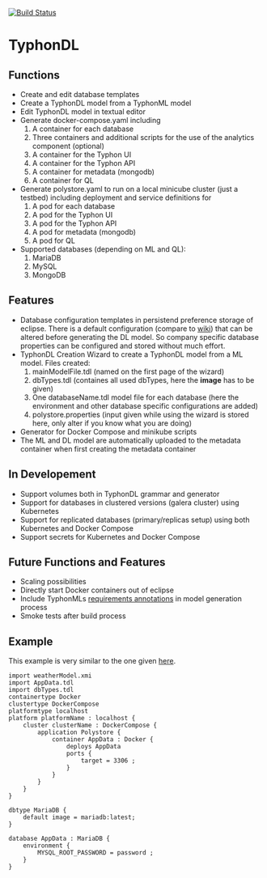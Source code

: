 [![Build Status](http://typhon.clmsuk.com:8080/buildStatus/icon?job=TyphonDL)](http://typhon.clmsuk.com:8080/job/TyphonDL/)

# TyphonDL

## Functions
- Create and edit database templates
- Create a TyphonDL model from a TyphonML model
- Edit TyphonDL model in textual editor
- Generate docker-compose.yaml including
  1. A container for each database
  2. Three containers and additional scripts for the use of the analytics component (optional)
  3. A container for the Typhon UI
  4. A container for the Typhon API
  5. A container for metadata (mongodb)
  6. A container for QL
- Generate polystore.yaml to run on a local minicube cluster (just a testbed) including deployment and service definitions for 
  1. A pod for each database
  2. A pod for the Typhon UI
  3. A pod for the Typhon API
  4. A pod for metadata (mongodb)
  5. A pod for QL
- Supported databases (depending on ML and QL):
  1. MariaDB
  2. MySQL
  3. MongoDB

## Features
- Database configuration templates in persistend preference storage of eclipse. There is a default configuration (compare to [wiki](https://github.com/typhon-project/typhondl/wiki/Guide)) that can be altered before generating the DL model. So company specific database properties can be configured and stored without much effort.
- TyphonDL Creation Wizard to create a TyphonDL model from a ML model. Files created:
  1. mainModelFile.tdl (named on the first page of the wizard)
  2. dbTypes.tdl (containes all used dbTypes, here the **image** has to be given)
  3. One databaseName.tdl model file for each database (here the environment and other database specific configurations are added)
  4. polystore.properties (input given while using the wizard is stored here, only alter if you know what you are doing)
- Generator for Docker Compose and minikube scripts
- The ML and DL model are automatically uploaded to the metadata container when first creating the metadata container

## In Developement
- Support volumes both in TyphonDL grammar and generator
- Support for databases in clustered versions (galera cluster) using Kubernetes
- Support for replicated databases (primary/replicas setup) using both Kubernetes and Docker Compose
- Support secrets for Kubernetes and Docker Compose

## Future Functions and Features
- Scaling possibilities
- Directly start Docker containers out of eclipse
- Include TyphonMLs [requirements annotations](https://github.com/typhon-project/internal-material/blob/master/Contract/Submitted%20Deliverables/D3.3%20TyphonML%20to%20TyphonDL%20Model%20Transformation%20Tools.pdf) in model generation process
- Smoke tests after build process

## Example
This example is very similar to the one given [here](https://github.com/typhon-project/typhondl/wiki/Guide).


```
import weatherModel.xmi
import AppData.tdl
import dbTypes.tdl
containertype Docker
clustertype DockerCompose
platformtype localhost
platform platformName : localhost {
	cluster clusterName : DockerCompose {
		application Polystore {
			container AppData : Docker {
				deploys AppData
				ports {
					target = 3306 ;
				}
			}
		}
	}
}

dbtype MariaDB {
	default image = mariadb:latest;
}

database AppData : MariaDB {
	environment {
		MYSQL_ROOT_PASSWORD = password ;
	}
}
```
